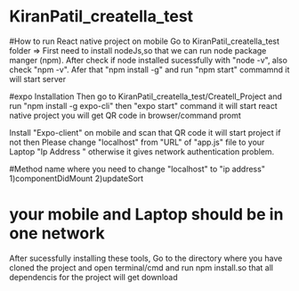 # KiranPatil_creatella_test

#How to run  React native project on mobile 
Go to KiranPatil_creatella_test folder =>
First need to install nodeJs,so that we can run node package manger (npm).
After check if node installed sucessfully with "node -v",
also check "npm -v".
Afer that "npm install -g"
and run "npm start" 
commamnd it will start server

#expo Installation
Then go to KiranPatil_creatella_test/Createll_Project and run "npm install -g expo-cli" then "expo start" command it will start react native project you will get QR code in browser/command promt 

Install "Expo-client" on mobile and scan that QR code it will start project if not then Please change "localhost" from "URL" of "app.js" file 
to your Laptop "Ip Address " otherwise it gives network authentication problem.

#Method name where you need to change "localhost" to "ip address"
1)componentDidMount
2)updateSort


# your mobile and Laptop should be in one network 

After sucessfully installing these tools,
Go to the directory where you have cloned the project and open terminal/cmd and run npm install.so that all dependencis for the project will get download